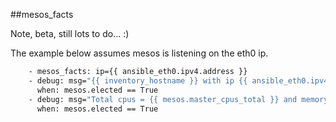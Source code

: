 ##mesos_facts

Note, beta, still lots to do... :)

The example below assumes mesos is listening on the eth0 ip.
```bash
    - mesos_facts: ip={{ ansible_eth0.ipv4.address }}
    - debug: msg="{{ inventory_hostname }} with ip {{ ansible_eth0.ipv4.address }} is mesos master and has {{ mesos.activated_slaves }} active slaves"
      when: mesos.elected == True
    - debug: msg="Total cpus = {{ mesos.master_cpus_total }} and memory is {{ mesos.mem_total }}"
      when: mesos.elected == True
```
